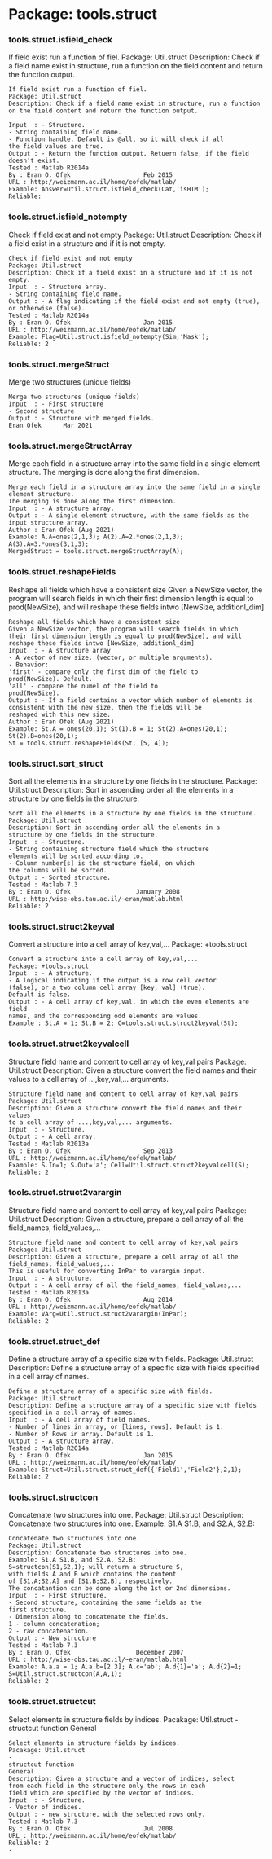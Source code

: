 # Package: tools.struct


### tools.struct.isfield_check

If field exist run a function of fiel. Package: Util.struct Description: Check if a field name exist in structure, run a function on the field content and return the function output.


    
    If field exist run a function of fiel.  
    Package: Util.struct  
    Description: Check if a field name exist in structure, run a function  
    on the field content and return the function output.  
      
    Input  : - Structure.  
    - String containing field name.  
    - Function handle. Default is @all, so it will check if all  
    the field values are true.  
    Output : - Return the function output. Retuern false, if the field  
    doesn't exist.  
    Tested : Matlab R2014a  
    By : Eran O. Ofek                    Feb 2015  
    URL : http://weizmann.ac.il/home/eofek/matlab/  
    Example: Answer=Util.struct.isfield_check(Cat,'isHTM');  
    Reliable:  
      
      
### tools.struct.isfield_notempty

Check if field exist and not empty Package: Util.struct Description: Check if a field exist in a structure and if it is not empty.


    
    Check if field exist and not empty  
    Package: Util.struct  
    Description: Check if a field exist in a structure and if it is not  
    empty.  
    Input  : - Structure array.  
    - String containing field name.  
    Output : - A flag indicating if the field exist and not empty (true),  
    or otherwise (false).  
    Tested : Matlab R2014a  
    By : Eran O. Ofek                    Jan 2015  
    URL : http://weizmann.ac.il/home/eofek/matlab/  
    Example: Flag=Util.struct.isfield_notempty(Sim,'Mask');  
    Reliable: 2  
      
      
### tools.struct.mergeStruct

Merge two structures (unique fields)


    
    Merge two structures (unique fields)  
    Input  : - First structure  
    - Second structure  
    Output : - Structure with merged fields.  
    Eran Ofek      Mar 2021  
### tools.struct.mergeStructArray

Merge each field in a structure array into the same field in a single element structure. The merging is done along the first dimension.


    
    Merge each field in a structure array into the same field in a single element structure.  
    The merging is done along the first dimension.  
    Input  : - A structure array.  
    Output : - A single element structure, with the same fields as the  
    input structure array.  
    Author : Eran Ofek (Aug 2021)  
    Example: A.A=ones(2,1,3); A(2).A=2.*ones(2,1,3); A(3).A=3.*ones(3,1,3);  
    MergedStruct = tools.struct.mergeStructArray(A);  
      
### tools.struct.reshapeFields

Reshape all fields which have a consistent size Given a NewSize vector, the program will search fields in which their first dimension length is equal to prod(NewSize), and will reshape these fields intwo [NewSize, additionl_dim]


    
    Reshape all fields which have a consistent size  
    Given a NewSize vector, the program will search fields in which  
    their first dimension length is equal to prod(NewSize), and will  
    reshape these fields intwo [NewSize, additionl_dim]  
    Input  : - A structure array  
    - A vector of new size. (vector, or multiple arguments).  
    - Behavior:  
    'first' - compare only the first dim of the field to  
    prod(NewSize). Default.  
    'all' - compare the numel of the field to  
    prod(NewSize).  
    Output : - If a field contains a vector which number of elements is  
    consistent with the new size, then the fields will be  
    reshaped with this new size.  
    Author : Eran Ofek (Aug 2021)  
    Example: St.A = ones(20,1); St(1).B = 1; St(2).A=ones(20,1); St(2).B=ones(20,1);  
    St = tools.struct.reshapeFields(St, [5, 4]);  
      
### tools.struct.sort_struct

Sort all the elements in a structure by one fields in the structure. Package: Util.struct Description: Sort in ascending order all the elements in a structure by one fields in the structure.


    
    Sort all the elements in a structure by one fields in the structure.  
    Package: Util.struct  
    Description: Sort in ascending order all the elements in a  
    structure by one fields in the structure.  
    Input  : - Structure.  
    - String containing structure field which the structure  
    elements will be sorted according to.  
    - Column number[s] is the structure field, on which  
    the columns will be sorted.  
    Output : - Sorted structure.  
    Tested : Matlab 7.3  
    By : Eran O. Ofek                  January 2008  
    URL : http:/wise-obs.tau.ac.il/~eran/matlab.html  
    Reliable: 2  
      
      
### tools.struct.struct2keyval

Convert a structure into a cell array of key,val,... Package: +tools.struct


    
    Convert a structure into a cell array of key,val,...  
    Package: +tools.struct  
    Input  : - A structure.  
    - A logical indicating if the output is a row cell vector  
    (false), or a two column cell array [key, val] (true).  
    Default is false.  
    Output : - A cell array of key,val, in which the even elements are field  
    names, and the corresponding odd elements are values.  
    Example : St.A = 1; St.B = 2; C=tools.struct.struct2keyval(St);  
      
### tools.struct.struct2keyvalcell

Structure field name and content to cell array of key,val pairs Package: Util.struct Description: Given a structure convert the field names and their values to a cell array of ...,key,val,... arguments.


    
    Structure field name and content to cell array of key,val pairs  
    Package: Util.struct  
    Description: Given a structure convert the field names and their values  
    to a cell array of ...,key,val,... arguments.  
    Input  : - Structure.  
    Output : - A cell array.  
    Tested : Matlab R2013a  
    By : Eran O. Ofek                    Sep 2013  
    URL : http://weizmann.ac.il/home/eofek/matlab/  
    Example: S.In=1; S.Out='a'; Cell=Util.struct.struct2keyvalcell(S);  
    Reliable: 2  
      
      
### tools.struct.struct2varargin

Structure field name and content to cell array of key,val pairs Package: Util.struct Description: Given a structure, prepare a cell array of all the field_names, field_values,...


    
    Structure field name and content to cell array of key,val pairs  
    Package: Util.struct  
    Description: Given a structure, prepare a cell array of all the  
    field_names, field_values,...  
    This is useful for converting InPar to varargin input.  
    Input  : - A structure.  
    Output : - A cell array of all the field_names, field_values,...  
    Tested : Matlab R2013a  
    By : Eran O. Ofek                    Aug 2014  
    URL : http://weizmann.ac.il/home/eofek/matlab/  
    Example: VArg=Util.struct.struct2varargin(InPar);  
    Reliable: 2  
      
      
### tools.struct.struct_def

Define a structure array of a specific size with fields. Package: Util.struct Description: Define a structure array of a specific size with fields specified in a cell array of names.


    
    Define a structure array of a specific size with fields.  
    Package: Util.struct  
    Description: Define a structure array of a specific size with fields  
    specified in a cell array of names.  
    Input  : - A cell array of field names.  
    - Number of lines in array, or [lines, rows]. Default is 1.  
    - Number of Rows in array. Default is 1.  
    Output : - A structure array.  
    Tested : Matlab R2014a  
    By : Eran O. Ofek                    Jan 2015  
    URL : http://weizmann.ac.il/home/eofek/matlab/  
    Example: Struct=Util.struct.struct_def({'Field1','Field2'},2,1);  
    Reliable: 2  
      
      
### tools.struct.structcon

Concatenate two structures into one. Package: Util.struct Description: Concatenate two structures into one. Example: S1.A S1.B, and S2.A, S2.B:


    
    Concatenate two structures into one.  
    Package: Util.struct  
    Description: Concatenate two structures into one.  
    Example: S1.A S1.B, and S2.A, S2.B:  
    S=structcon(S1,S2,1); will return a structure S,  
    with fields A and B which contains the content  
    of [S1.A;S2.A] and [S1.B;S2.B], respectively.  
    The concatantion can be done along the 1st or 2nd dimensions.  
    Input  : - First structure.  
    - Second structure, containing the same fields as the  
    first structure.  
    - Dimension along to concatenate the fields.  
    1 - column concatenation;  
    2 - raw concatenation.  
    Output : - New structure  
    Tested : Matlab 7.3  
    By : Eran O. Ofek                  December 2007  
    URL : http://wise-obs.tau.ac.il/~eran/matlab.html  
    Example: A.a.a = 1; A.a.b=[2 3]; A.c='ab'; A.d{1}='a'; A.d{2}=1;  
    S=Util.struct.structcon(A,A,1);  
    Reliable: 2  
      
      
### tools.struct.structcut

Select elements in structure fields by indices. Pacakage: Util.struct - structcut function                                                General


    
    Select elements in structure fields by indices.  
    Pacakage: Util.struct  
    -  
    structcut function                                                General  
    Description: Given a structure and a vector of indices, select  
    from each field in the structure only the rows in each  
    field which are specified by the vector of indices.  
    Input  : - Structure.  
    - Vector of indices.  
    Output : - new structure, with the selected rows only.  
    Tested : Matlab 7.3  
    By : Eran O. Ofek                    Jul 2008  
    URL : http://weizmann.ac.il/home/eofek/matlab/  
    Reliable: 2  
    -  
      

